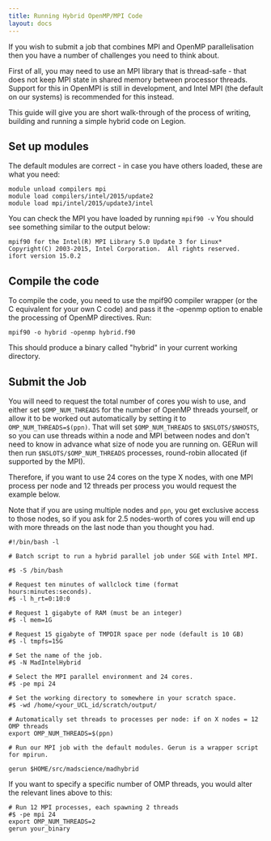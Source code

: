 ```yaml
---
title: Running Hybrid OpenMP/MPI Code
layout: docs
---
```

If you wish to submit a job that combines MPI and OpenMP parallelisation
then you have a number of challenges you need to think about. 

First of all, you may need to use an MPI library that is thread-safe - that does not keep MPI state in shared memory between processor threads. 
Support for this in OpenMPI is still in development, and Intel MPI (the default on our systems) is recommended for this instead.

This guide will give you are short walk-through of the process of
writing, building and running a simple hybrid code on Legion.

## Set up modules

The default modules are correct - in case you have others loaded, these
are what you need:

```
module unload compilers mpi  
module load compilers/intel/2015/update2  
module load mpi/intel/2015/update3/intel
```

You can check the MPI you have loaded by running `mpif90 -v` You should
see something similar to the output below:

```
mpif90 for the Intel(R) MPI Library 5.0 Update 3 for Linux*  
Copyright(C) 2003-2015, Intel Corporation.  All rights reserved.  
ifort version 15.0.2
```

## Compile the code

To compile the code, you need to use the mpif90 compiler wrapper (or the
C equivalent for your own C code) and pass it the -openmp option to
enable the processing of OpenMP directives. Run:

```
mpif90 -o hybrid -openmp hybrid.f90
```

This should produce a binary called "hybrid" in your current working
directory.


## Submit the Job

You will need to request the total number of cores you wish to use, and either set
`$OMP_NUM_THREADS` for the number of OpenMP threads yourself, or allow it to be
worked out automatically by setting it to `OMP_NUM_THREADS=$(ppn)`.
That will set `$OMP_NUM_THREADS` to `$NSLOTS/$NHOSTS`, so you can use threads
within a node and MPI between nodes and don't need to know in advance what size
of node you are running on. GERun will then run `$NSLOTS/$OMP_NUM_THREADS`
processes, round-robin allocated (if supported by the MPI). 

Therefore, if you want to use 24 cores on the type X nodes, with one MPI process per node and 12 threads per process you would request the example below.

Note that if you are using multiple nodes and `ppn`, you get exclusive access to those nodes, so if you ask for 2.5 nodes-worth of cores you will end up with more threads on the last node than you thought you had.

```
#!/bin/bash -l

# Batch script to run a hybrid parallel job under SGE with Intel MPI.

#$ -S /bin/bash

# Request ten minutes of wallclock time (format hours:minutes:seconds).
#$ -l h_rt=0:10:0

# Request 1 gigabyte of RAM (must be an integer)
#$ -l mem=1G

# Request 15 gigabyte of TMPDIR space per node (default is 10 GB)
#$ -l tmpfs=15G

# Set the name of the job.
#$ -N MadIntelHybrid

# Select the MPI parallel environment and 24 cores.
#$ -pe mpi 24

# Set the working directory to somewhere in your scratch space.
#$ -wd /home/<your_UCL_id/scratch/output/

# Automatically set threads to processes per node: if on X nodes = 12 OMP threads
export OMP_NUM_THREADS=$(ppn)

# Run our MPI job with the default modules. Gerun is a wrapper script for mpirun. 

gerun $HOME/src/madscience/madhybrid
```


If you want to specify a specific number of OMP threads, you would alter the relevant lines above to this:

```
# Run 12 MPI processes, each spawning 2 threads
#$ -pe mpi 24
export OMP_NUM_THREADS=2
gerun your_binary
```
